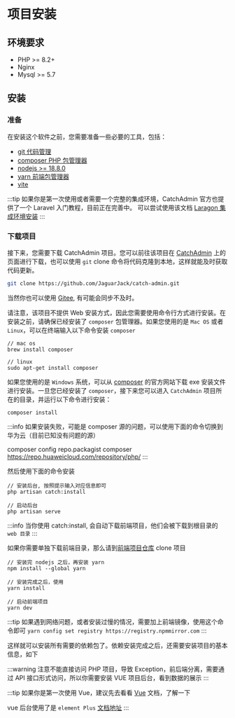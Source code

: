# 项目安装

## 环境要求

- PHP >= 8.2+
- Nginx
- Mysql >= 5.7

## 安装

### 准备

在安装这个软件之前，您需要准备一些必要的工具，包括：

- [git 代码管理](https://git-scm.com/downloads)
- [composer PHP 包管理器](https://getcomposer.org/download/)
- [nodejs >= 18.8.0](https://nodejs.org/zh-cn/)
- [yarn 前端包管理器](https://yarn.bootcss.com/)
- [vite](https://cn.vitejs.dev/)

:::tip
如果你是第一次使用或者需要一个完整的集成环境，CatchAdmin 官方也提供了一个 Laravel 入门教程，目前正在完善中。
可以尝试使用该文档 [Laragon 集成环境安装](https://laravel-study.catchadmin.com/hello-laravel.html#%E7%8E%AF%E5%A2%83%E5%87%86%E5%A4%87)
:::

### 下载项目

接下来，您需要下载 CatchAdmin 项目。您可以前往该项目在 [CatchAdmin](https://github.com/JaguarJack/catch-admin) 上的页面进行下载，也可以使用 `git` clone 命令将代码克隆到本地，这样就能及时获取代码更新。

```sh
git clone https://github.com/JaguarJack/catch-admin.git
```

当然你也可以使用 [Gitee](https://gitee.com/jaguarjack/catchAdmin), 有可能会同步不及时。

请注意，该项目不提供 Web 安装方式，因此您需要使用命令行方式进行安装。在安装之前，请确保已经安装了 `composer` 包管理器。如果您使用的是 `Mac OS` 或者 `Linux`，可以在终端输入以下命令安装 `composer`

```shell
// mac os
brew install composer

// linux
sudo apt-get install composer
```

如果您使用的是 `Windows` 系统，可以从 [composer](https://docs.phpcomposer.com/) 的官方网站下载 exe 安装文件进行安装。一旦您已经安装了 `composer`，接下来您可以进入 `CatchAdmin` 项目所在的目录，并运行以下命令进行安装：

```shell
composer install
```

:::info
如果安装失败，可能是 composer 源的问题，可以使用下面的命令切换到华为云（目前已知没有问题的源）

composer config repo.packagist composer https://repo.huaweicloud.com/repository/php/
:::

然后使用下面的命令安装

```shell
// 安装后台, 按照提示输入对应信息即可
php artisan catch:install

// 启动后台
php artisan serve

```

:::info
当你使用 catch:install, 会自动下载前端项目，他们会被下载到根目录的 `web 目录`
:::

如果你需要单独下载前端目录，那么请到[前端项目仓库](https://gitee.com/catchadmin/catch-admin-vue.git) clone 项目

```shell
// 安装完 nodejs 之后，再安装 yarn
npm install --global yarn

// 安装完成之后，使用
yarn install

// 启动前端项目
yarn dev
```

:::tip
如果遇到网络问题，或者安装过慢的情况，需要加上前端镜像，使用这个命令即可 `yarn config set registry https://registry.npmmirror.com`
:::

这样就可以安装所有需要的依赖包了。依赖安装完成之后，还需要安装项目的基本信息，如下

:::warning
注意不能直接访问 PHP 项目，导致 Exception，前后端分离，需要通过 API 接口形式访问，所以你需要安装 VUE 项目后台，看到数据的展示
:::

:::tip
如果你是第一次使用 Vue，建议先去看看 [Vue](https://cn.vuejs.org/) 文档，了解一下

vue 后台使用了是 `element Plus` [文档地址](https://element-plus.org)
:::
